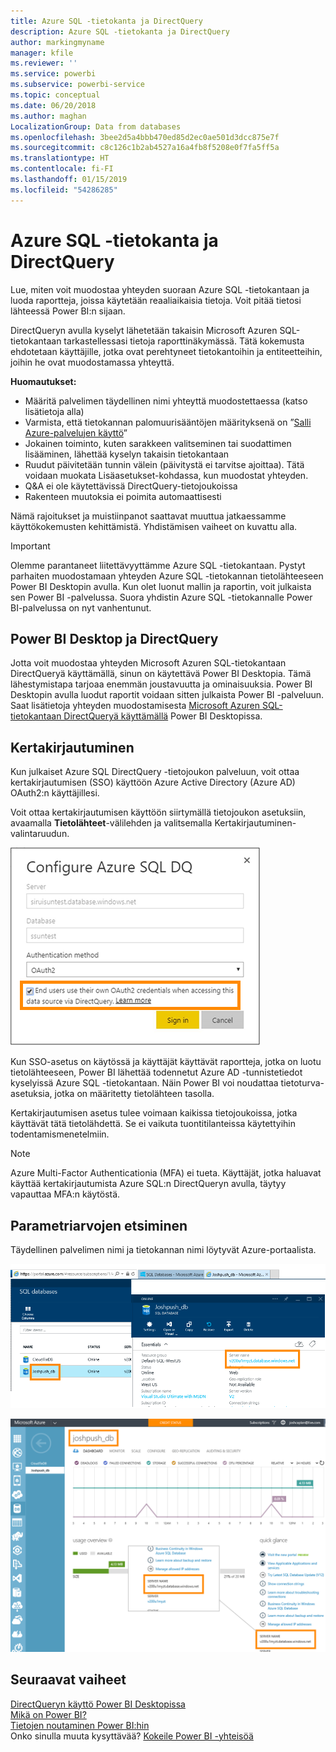 ```yaml
---
title: Azure SQL -tietokanta ja DirectQuery
description: Azure SQL -tietokanta ja DirectQuery
author: markingmyname
manager: kfile
ms.reviewer: ''
ms.service: powerbi
ms.subservice: powerbi-service
ms.topic: conceptual
ms.date: 06/20/2018
ms.author: maghan
LocalizationGroup: Data from databases
ms.openlocfilehash: 3bee2d5a4bbb470ed85d2ec0ae501d3dcc875e7f
ms.sourcegitcommit: c8c126c1b2ab4527a16a4fb8f5208e0f7fa5ff5a
ms.translationtype: HT
ms.contentlocale: fi-FI
ms.lasthandoff: 01/15/2019
ms.locfileid: "54286285"
---
```

# <a name="azure-sql-database-with-directquery"></a>Azure SQL -tietokanta ja DirectQuery
Lue, miten voit muodostaa yhteyden suoraan Azure SQL -tietokantaan ja luoda raportteja, joissa käytetään reaaliaikaisia tietoja. Voit pitää tietosi lähteessä Power BI:n sijaan.

DirectQueryn avulla kyselyt lähetetään takaisin Microsoft Azuren SQL-tietokantaan tarkastellessasi tietoja raporttinäkymässä. Tätä kokemusta ehdotetaan käyttäjille, jotka ovat perehtyneet tietokantoihin ja entiteetteihin, joihin he ovat muodostamassa yhteyttä.

**Huomautukset:**

* Määritä palvelimen täydellinen nimi yhteyttä muodostettaessa (katso lisätietoja alla)
* Varmista, että tietokannan palomuurisääntöjen määrityksenä on ”[Salli Azure-palvelujen käyttö](https://msdn.microsoft.com/library/azure/ee621782.aspx)”
* Jokainen toiminto, kuten sarakkeen valitseminen tai suodattimen lisääminen, lähettää kyselyn takaisin tietokantaan
* Ruudut päivitetään tunnin välein (päivitystä ei tarvitse ajoittaa). Tätä voidaan muokata Lisäasetukset-kohdassa, kun muodostat yhteyden.
* Q&A ei ole käytettävissä DirectQuery-tietojoukoissa
* Rakenteen muutoksia ei poimita automaattisesti

Nämä rajoitukset ja muistiinpanot saattavat muuttua jatkaessamme käyttökokemusten kehittämistä. Yhdistämisen vaiheet on kuvattu alla.

> [!Important]
> Olemme parantaneet liitettävyyttämme Azure SQL -tietokantaan.  Pystyt parhaiten muodostamaan yhteyden Azure SQL -tietokannan tietolähteeseen Power BI Desktopin avulla.  Kun olet luonut mallin ja raportin, voit julkaista sen Power BI -palvelussa.  Suora yhdistin Azure SQL -tietokannalle Power BI-palvelussa on nyt vanhentunut.
>

## <a name="power-bi-desktop-and-directquery"></a>Power BI Desktop ja DirectQuery
Jotta voit muodostaa yhteyden Microsoft Azuren SQL-tietokantaan DirectQueryä käyttämällä, sinun on käytettävä Power BI Desktopia. Tämä lähestymistapa tarjoaa enemmän joustavuutta ja ominaisuuksia. Power BI Desktopin avulla luodut raportit voidaan sitten julkaista Power BI -palveluun. Saat lisätietoja yhteyden muodostamisesta [Microsoft Azuren SQL-tietokantaan DirectQueryä käyttämällä](desktop-use-directquery.md) Power BI Desktopissa. 

## <a name="single-sign-on"></a>Kertakirjautuminen

Kun julkaiset Azure SQL DirectQuery -tietojoukon palveluun, voit ottaa kertakirjautumisen (SSO) käyttöön Azure Active Directory (Azure AD) OAuth2:n käyttäjillesi. 

Voit ottaa kertakirjautumisen käyttöön siirtymällä tietojoukon asetuksiin, avaamalla **Tietolähteet**-välilehden ja valitsemalla Kertakirjautuminen-valintaruudun.

![Määritä Azure SQL DQ -valintaikkuna](media/service-azure-sql-database-with-direct-connect/sso-dialog.png)

Kun SSO-asetus on käytössä ja käyttäjät käyttävät raportteja, jotka on luotu tietolähteeseen, Power BI lähettää todennetut Azure AD -tunnistetiedot kyselyissä Azure SQL -tietokantaan. Näin Power BI voi noudattaa tietoturva-asetuksia, jotka on määritetty tietolähteen tasolla.

Kertakirjautumisen asetus tulee voimaan kaikissa tietojoukoissa, jotka käyttävät tätä tietolähdettä. Se ei vaikuta tuontitilanteissa käytettyihin todentamismenetelmiin.

> [!Note]
> Azure Multi-Factor Authenticationia (MFA) ei tueta. Käyttäjät, jotka haluavat käyttää kertakirjautumista Azure SQL:n DirectQueryn avulla, täytyy vapauttaa MFA:n käytöstä.
>

## <a name="finding-parameter-values"></a>Parametriarvojen etsiminen
Täydellinen palvelimen nimi ja tietokannan nimi löytyvät Azure-portaalista.

![](media/service-azure-sql-database-with-direct-connect/azureportnew_update.png)

![](media/service-azure-sql-database-with-direct-connect/azureportal_update.png)

## <a name="next-steps"></a>Seuraavat vaiheet
[DirectQueryn käyttö Power BI Desktopissa](desktop-use-directquery.md)  
[Mikä on Power BI?](power-bi-overview.md)  
[Tietojen noutaminen Power BI:hin](service-get-data.md)  
Onko sinulla muuta kysyttävää? [Kokeile Power BI -yhteisöä](http://community.powerbi.com/)
